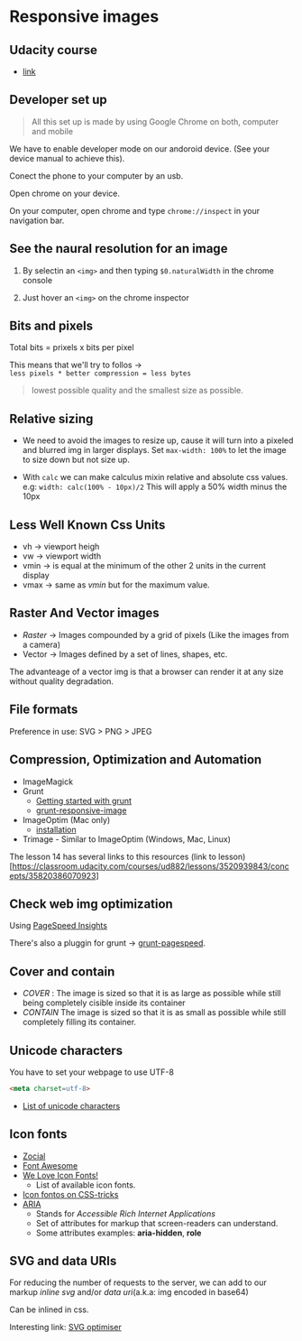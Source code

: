 # Responsive images
## Udacity course

* [link]()

## Developer set up

> All this set up is made by using Google Chrome on both, computer and mobile

We have to enable developer mode on our andoroid device. (See your device
manual to achieve this).

Conect the phone to your computer by an usb.

Open chrome on your device.

On your computer, open chrome and type `chrome://inspect` in your navigation
bar.

## See the naural resolution for an image

1. By selectin an `<img>` and then typing `$0.naturalWidth` in the chrome
console

2. Just hover an `<img>` on the chrome inspector

## Bits and pixels

Total bits = prixels x bits per pixel

This means that we'll try to follos ->  
`less pixels * better compression = less bytes`

> lowest possible quality and the smallest size as possible.

## Relative sizing

* We need to avoid the images to resize up, cause it will turn into a pixeled
and blurred img in larger displays. Set `max-width: 100%` to let the image to 
size down but not size up.

* With `calc` we can make calculus mixin relative and absolute css values.
e.g: `width: calc(100% - 10px)/2` This will apply a 50% width minus the 10px

## Less Well Known Css Units

* vh -> viewport heigh 
* vw -> viewport width
* vmin -> is equal at the minimum of the other 2 units in the current display
* vmax -> same as *vmin* but for the maximum value.

## Raster And Vector images
* *Raster* -> Images compounded by a grid of pixels (Like the images from a 
camera)
* Vector -> Images defined by a set of lines, shapes, etc.

The advanteage of a vector img is that a browser can render it at any size 
without quality degradation.

## File formats

Preference in use: 
SVG > PNG > JPEG

## Compression, Optimization and Automation

* ImageMagick
* Grunt
    - [Getting started with grunt](https://gruntjs.com/getting-started)
    - [grunt-responsive-image](https://addyosmani.com/blog/generate-multi-resolution-images-for-srcset-with-grunt/)
* ImageOptim (Mac only)
    - [installation](http://cactuslab.com/imagemagick/)
* Trimage - Similar to ImageOptim (Windows, Mac, Linux)

The lesson 14 has several links to this resources (link to lesson)[https://classroom.udacity.com/courses/ud882/lessons/3520939843/concepts/35820386070923]

## Check web img optimization

Using [PageSpeed Insights](https://developers.google.com/speed/pagespeed/insights/)

There's also a pluggin for grunt -> [grunt-pagespeed](https://www.npmjs.com/package/grunt-pagespeed).

## Cover and contain

* *COVER* : The image is sized so that it is as large as possible while still
being completely cisible inside its container
* *CONTAIN* The image is sized so that it is as small as possible while still
completely filling its container.

## Unicode characters

You have to set your webpage to use UTF-8

```html
<meta charset=utf-8>
```

 * [List of unicode characters](https://unicode-table.com/en/)

 ## Icon fonts

 * [Zocial](http://zocial.smcllns.com/)
 * [Font Awesome](http://fortawesome.github.io/Font-Awesome/)
 * [We Love Icon Fonts!](http://weloveiconfonts.com/)
    - List of available icon fonts.
 * [Icon fontos on CSS-tricks](https://css-tricks.com/examples/IconFont/)
 * [ARIA](https://developer.mozilla.org/en-US/docs/Web/Accessibility/ARIA)
    - Stands for *Accessible Rich Internet Applications*
    - Set of attributes for markup that screen-readers can understand.
    - Some attributes examples: **aria-hidden**, **role**

## SVG and data URIs

For reducing the number of requests to the server, we can add to our markup
*inline svg* and/or *data uri*(a.k.a: img encoded in base64)

Can be inlined in css.

Interesting link: [SVG optimiser](http://petercollingridge.appspot.com/svg-optimiser)
